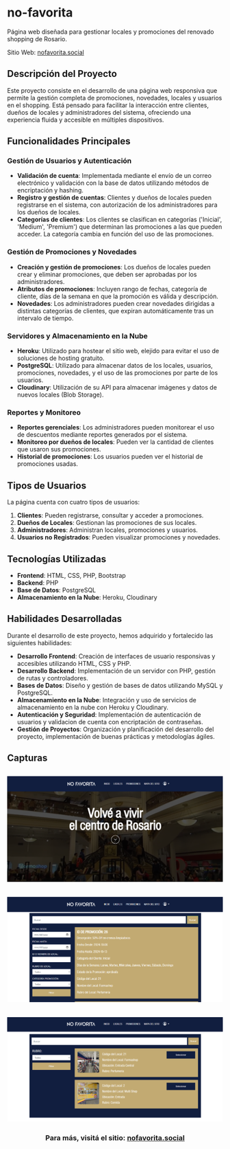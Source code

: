 # no-favorita
Página web diseñada para gestionar locales y promociones del renovado shopping de Rosario.

Sitio Web: [nofavorita.social](https://www.nofavorita.social)

## Descripción del Proyecto

Este proyecto consiste en el desarrollo de una página web responsiva que permite la gestión completa de promociones, novedades, locales y usuarios en el shopping. Está pensado para facilitar la interacción entre clientes, dueños de locales y administradores del sistema, ofreciendo una experiencia fluida y accesible en múltiples dispositivos.

## Funcionalidades Principales

### Gestión de Usuarios y Autenticación

- **Validación de cuenta**: Implementada mediante el envío de un correo electrónico y validación con la base de datos utilizando métodos de encriptación y hashing.
- **Registro y gestión de cuentas**: Clientes y dueños de locales pueden registrarse en el sistema, con autorización de los administradores para los dueños de locales.
- **Categorías de clientes**: Los clientes se clasifican en categorías ('Inicial', 'Medium', 'Premium') que determinan las promociones a las que pueden acceder. La categoría cambia en función del uso de las promociones.

### Gestión de Promociones y Novedades

- **Creación y gestión de promociones**: Los dueños de locales pueden crear y eliminar promociones, que deben ser aprobadas por los administradores.
- **Atributos de promociones**: Incluyen rango de fechas, categoría de cliente, días de la semana en que la promoción es válida y descripción.
- **Novedades**: Los administradores pueden crear novedades dirigidas a distintas categorías de clientes, que expiran automáticamente tras un intervalo de tiempo.

### Servidores y Almacenamiento en la Nube

- **Heroku**: Utilizado para hostear el sitio web, elejido para evitar el uso de soluciones de hosting gratuito.
- **PostgreSQL**: Utilizado para almacenar datos de los locales, usuarios, promociones, novedades, y el uso de las promociones por parte de los usuarios.
- **Cloudinary**: Utilización de su API para almacenar imágenes y datos de nuevos locales (Blob Storage).

### Reportes y Monitoreo

- **Reportes gerenciales**: Los administradores pueden monitorear el uso de descuentos mediante reportes generados por el sistema.
- **Monitoreo por dueños de locales**: Pueden ver la cantidad de clientes que usaron sus promociones.
- **Historial de promociones**: Los usuarios pueden ver el historial de promociones usadas.

## Tipos de Usuarios

La página cuenta con cuatro tipos de usuarios:

1. **Clientes**: Pueden registrarse, consultar y acceder a promociones.
2. **Dueños de Locales**: Gestionan las promociones de sus locales.
3. **Administradores**: Administran locales, promociones y usuarios.
4. **Usuarios no Registrados**: Pueden visualizar promociones y novedades.

## Tecnologías Utilizadas

- **Frontend**: HTML, CSS, PHP, Bootstrap
- **Backend**: PHP
- **Base de Datos**: PostgreSQL
- **Almacenamiento en la Nube**: Heroku, Cloudinary

## Habilidades Desarrolladas

Durante el desarrollo de este proyecto, hemos adquirido y fortalecido las siguientes habilidades:

- **Desarrollo Frontend**: Creación de interfaces de usuario responsivas y accesibles utilizando HTML, CSS y PHP.
- **Desarrollo Backend**: Implementación de un servidor con PHP, gestión de rutas y controladores.
- **Bases de Datos**: Diseño y gestión de bases de datos utilizando MySQL y PostgreSQL.
- **Almacenamiento en la Nube**: Integración y uso de servicios de almacenamiento en la nube con Heroku y Cloudinary.
- **Autenticación y Seguridad**: Implementación de autenticación de usuarios y validacion de cuenta con encriptación de contraseñas.
- **Gestión de Proyectos**: Organización y planificación del desarrollo del proyecto, implementación de buenas prácticas y metodologías ágiles.

## Capturas
![image](./assets/captura-1.png)
---
![image](./assets/captura-2.png)
---
![image](./assets/captura-3.png)
---
<div align="center">
 <h3>Para más, visitá el sitio: <a target="_blank" href="https://www.nofavorita.social">nofavorita.social</a></h3>
</div>